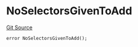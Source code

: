 # NoSelectorsGivenToAdd
[Git Source](https://github.com/thrackle-io/rules-protocol/blob/e66fc809d7d2554e7ebbff7404b6c1d6e84d340d/src/economic/ruleProcessor/RuleProcessorDiamondLib.sol)


```solidity
error NoSelectorsGivenToAdd();
```

